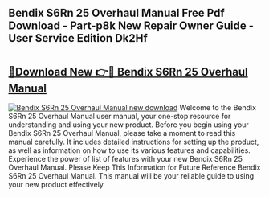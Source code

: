 ## Bendix S6Rn 25 Overhaul Manual Free Pdf Download - Part-p8k New Repair Owner Guide - User Service Edition Dk2Hf

# <h2><a href="http://bc68525.oget.top/?id=Bendix+S6Rn+25+Overhaul+Manual">🔗Download New 👉🔴 Bendix S6Rn 25 Overhaul Manual</a></h2>

[![Bendix S6Rn 25 Overhaul Manual new download](https://i.imgur.com/5g1atiW.png)](http://bc68525.oget.top/?id=Bendix+S6Rn+25+Overhaul+Manual)
Welcome to the Bendix S6Rn 25 Overhaul Manual user manual, your one-stop resource for understanding and using your new product. Before you begin using your Bendix S6Rn 25 Overhaul Manual, please take a moment to read this manual carefully. It includes detailed instructions for setting up the product, as well as information on how to use its various features and capabilities. Experience the power of list of features with your new Bendix S6Rn 25 Overhaul Manual. Please Keep This Information for Future Reference Bendix S6Rn 25 Overhaul Manual. This manual will be your reliable guide to using your new product effectively.
